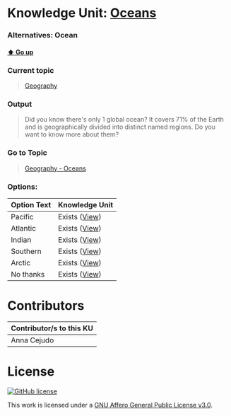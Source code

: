 # Knowledge Unit: [Oceans](../../knowledge_units/geography/oceans.md)
### Alternatives:   Ocean 
#### [:arrow_up: Go up](../../topics/geography.md)
### Current topic
> [Geography](../../topics/geography.md)
### Output
> Did you know there&#039;s only 1 global ocean? It covers 71% of the Earth and is geographically divided into distinct named regions. Do you want to know more about them?
### Go to Topic
> [Geography - Oceans](../../topics/geography-oceans.md)

### Options: 

| Option Text | Knowledge Unit |
| - | - |  
| Pacific  |  Exists ([View](../../knowledge_units/geography-oceans/pacific.md))  |  
| Atlantic  |  Exists ([View](../../knowledge_units/geography-oceans/atlantic.md))  |  
| Indian  |  Exists ([View](../../knowledge_units/geography-oceans/indian.md))  |  
| Southern  |  Exists ([View](../../knowledge_units/geography-oceans/southern.md))  |  
| Arctic  |  Exists ([View](../../knowledge_units/geography-oceans/arctic.md))  |  
| No thanks  |  Exists ([View](../../knowledge_units/geography-oceans/no-thanks.md))  | 

# Contributors

| Contributor/s to this KU |
| - | 
| Anna Cejudo |

# License
[![GitHub license](https://img.shields.io/github/license/inbrainz/cerebro)](https://github.com/inbrainz/cerebro/blob/master/LICENSE)

This work is licensed under a [GNU Affero General Public License v3.0](https://www.gnu.org/licenses/agpl-3.0.txt).